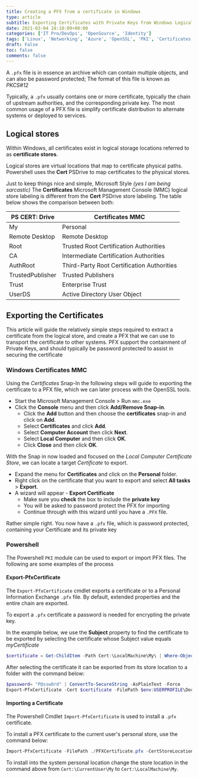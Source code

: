 ```yaml
---
title: Creating a PFX from a certificate in Windows
type: article 
subtitle: Exporting Certificates with Private Keys from Windows Logical Store to PFX Files
date: 2021-03-04 10:10:09+00:00
categories: ['IT Pro/DevOps', 'OpenSource', 'Identity']
tags: ['Linux', 'Networking', 'Azure', 'OpenSSL', 'PKI', 'Certificates', 'Ubuntu']
draft: False
toc: false 
comments: false 
---
```



A `.pfx` file is in essence an archive which can contain multiple objects, and can also be password protected; The format of this file is known as *PKCS#12*

Typically, a `.pfx` usually contains one or more certificate, typically the chain of upstream authorities, and the corresponding private key. The most common usage of a PFX file is simplify certificate distribution to alternate systems or deployed to services.

## Logical stores

Within Windows, all certificates exist in logical storage locations referred to as **certificate stores**.

Logical stores are virtual locations that map to certificate physical paths. Powershell uses the **Cert** PSDrive to map certificates to the physical stores.

Just to keep things nice and simple, Microsoft Style *(yes I am being sarcastic)* The **Certificates** Microsoft Management Console (MMC) logical store labeling is different from the **Cert** PSDrive store labeling. The table below shows the comparison between both:

|PS CERT: Drive|	Certificates MMC|
|---|---|
|My	              |Personal
|Remote Desktop	  |Remote Desktop
|Root	            |Trusted Root Certification Authorities
|CA	              |Intermediate Certification Authorities
|AuthRoot	        |Third-Party Root Certification Authorities
|TrustedPublisher	|Trusted Publishers
|Trust	          |Enterprise Trust
|UserDS	          |Active Directory User Object


## Exporting the Certificates

This article will guide the relatively simple steps required to extract a certificate from the logical store, and create a PFX that we can use to transport the certificate to other systems. PFX support the containment of Private Keys, and should typically be password protected to assist in securing the certificate

### Windows Certificates MMC

Using the *Certificates* Snap-In the following steps will guide to exporting the certificate to a PFX file, which we can later process with the OpenSSL tools.

* Start the Microsoft Management Console > Run `mmc.exe`
* Click the **Console** menu and then click **Add/Remove Snap-in**.
	* Click the **Add** button and then choose the **certificates** snap-in and click on **Add**.
	* Select **Certificates** and click **Add**.
	* Select **Computer Account** then click **Next**.
	* Select **Local Computer** and then click **OK**.
	* Click **Close** and then click **OK**.

With the Snap in now loaded and focused on the *Local Computer Certificate Store*, we can locate a target *Certificate* to export.

* Expand the menu for **Certificates** and click on the **Personal** folder.
* Right click on the certificate that you want to export and select **All tasks** > **Export**.
* A wizard will appear - **Export Certificate**
  * Make sure you **check** the box to include the **private key**
  * You will be asked to password protect the PFX for importing
  * Continue through with this wizard until you have a `.PFX` file.

Rather simple right. You now have a `.pfx` file, which is password protected, containing your Certificate and its private key

### Powershell

The Powershell `PKI` module can be used to export or import PFX files. The following are some examples of the process

#### Export-PfxCertificate

The `Export-PfxCertificate` cmdlet exports a certificate or to a Personal Information Exchange `.pfx` file. By default, extended properties and the entire chain are exported.

To export a `.pfx` certificate a password is needed for encrypting the private key.

In the example below, we use the **Subject** property to find the certificate to be exported by selecting the certificate whose Subject value equals *myCertificate*

```powershell
$certificate = Get-ChildItem -Path Cert:\LocalMachine\My\ | Where-Object {$_.Subject -match "myCertificate"}
```

After selecting the certificate it can be exported from its store location to a folder with the command below:

```powershell
$password= "P@ssw0rd" | ConvertTo-SecureString -AsPlainText -Force
Export-PfxCertificate -Cert $certificate -FilePath $env:USERPROFILE\Documents\myCertificate.pfx -Password $password
```

#### Importing a Certificate

The Powershell Cmdlet `Import-PfxCertificate` is used to install a `.pfx` certificate.

To install a PFX certificate to the current user's personal store, use the command below:

```powershell
Import-PfxCertificate -FilePath ./PFXCertificate.pfx -CertStoreLocation Cert:\CurrentUser\My -Password P@ssw0rd 
```

To install into the system personal location change the store location in the command above from `Cert:\CurrentUser\My` to `Cert:\LocalMachine\My`.